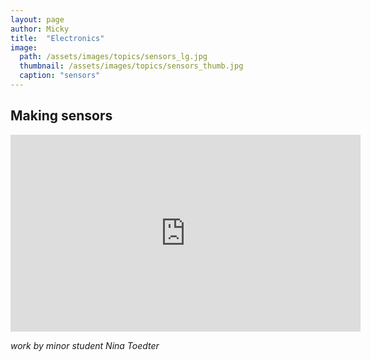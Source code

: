 ```yaml
---
layout: page
author: Micky
title:  "Electronics"
image: 
  path: /assets/images/topics/sensors_lg.jpg
  thumbnail: /assets/images/topics/sensors_thumb.jpg
  caption: "sensors"
---
```





## Making sensors

<iframe width="560" height="315" src="https://www.youtube.com/embed/6bRVSvOJ2AE?si=YNgxXaKth2-yO0yM" title="YouTube video player" frameborder="0" allow="accelerometer; autoplay; clipboard-write; encrypted-media; gyroscope; picture-in-picture; web-share" referrerpolicy="strict-origin-when-cross-origin" allowfullscreen></iframe>

*work by minor student Nina Toedter* 